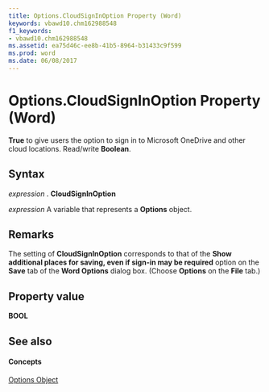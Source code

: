 ```yaml
---
title: Options.CloudSignInOption Property (Word)
keywords: vbawd10.chm162988548
f1_keywords:
- vbawd10.chm162988548
ms.assetid: ea75d46c-ee8b-41b5-8964-b31433c9f599
ms.prod: word
ms.date: 06/08/2017
---
```



# Options.CloudSignInOption Property (Word)

 **True** to give users the option to sign in to Microsoft OneDrive and other cloud locations. Read/write **Boolean**.


## Syntax

 _expression_ . **CloudSignInOption**

 _expression_ A variable that represents a **Options** object.


## Remarks

The setting of **CloudSignInOption** corresponds to that of the **Show additional places for saving, even if sign-in may be required** option on the **Save** tab of the **Word Options** dialog box. (Choose **Options** on the **File** tab.)


## Property value

 **BOOL**


## See also


#### Concepts


[Options Object](options-object-word.md)


